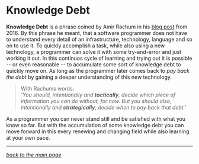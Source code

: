 # Knowledge Debt

**Knowledge Debt** is a phrase coined by Amir Rachum in his [blog post](https://amir.rachum.com/blog/2016/09/15/knowledge-debt/) from 2016. By this phrase he meant, that a software programmer does not have to understand every detail of an infrastructure, technology, language and so on to use it. To quickly accomplish a task, while also using a new technology, a programmer can solve it with some try-and-error and just working it out. In this continuos cycle of learning and trying out it is possible -- or even reasonable -- to accumulate some sort of knowledge debt to quickly move on. As long as the programmer later comes back to *pay back the debt* by gaining a deeper understanding of this new technology.

> With Rachums words:  
> *'You should, intentionally and **tactically**, decide which piece of information you can do without, for now. But you should also, intentionally and **strategically**, decide when to pay back that debt.'*

As a programmer you can never stand still and be satisfied with what you know so far. But with the accumulation of some knowledge debt you can move forward in this every renewing and changing field while also learning at your own pace.

-------------------------------------------
*[back to the main page](../readme.md)*